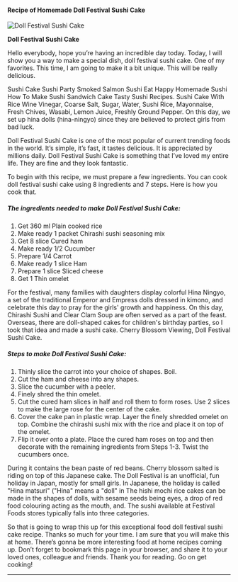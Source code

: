             

#### Recipe of Homemade Doll Festival Sushi Cake

![Doll Festival Sushi Cake](https://img-global.cpcdn.com/recipes/5889976475582464/751x532cq70/doll-festival-sushi-cake-recipe-main-photo.jpg)

**Doll Festival Sushi Cake**

Hello everybody, hope you’re having an incredible day today. Today, I will show you a way to make a special dish, doll festival sushi cake. One of my favorites. This time, I am going to make it a bit unique. This will be really delicious.

Sushi Cake Sushi Party Smoked Salmon Sushi Eat Happy Homemade Sushi How To Make Sushi Sandwich Cake Tasty Sushi Recipes. Sushi Cake With Rice Wine Vinegar, Coarse Salt, Sugar, Water, Sushi Rice, Mayonnaise, Fresh Chives, Wasabi, Lemon Juice, Freshly Ground Pepper. On this day, we set up hina dolls (hina-ningyo) since they are believed to protect girls from bad luck.

Doll Festival Sushi Cake is one of the most popular of current trending foods in the world. It’s simple, it’s fast, it tastes delicious. It is appreciated by millions daily. Doll Festival Sushi Cake is something that I’ve loved my entire life. They are fine and they look fantastic.

To begin with this recipe, we must prepare a few ingredients. You can cook doll festival sushi cake using 8 ingredients and 7 steps. Here is how you cook that.

##### The ingredients needed to make Doll Festival Sushi Cake:

1.  Get 360 ml Plain cooked rice
2.  Make ready 1 packet Chirashi sushi seasoning mix
3.  Get 8 slice Cured ham
4.  Make ready 1/2 Cucumber
5.  Prepare 1/4 Carrot
6.  Make ready 1 slice Ham
7.  Prepare 1 slice Sliced cheese
8.  Get 1 Thin omelet

For the festival, many families with daughters display colorful Hina Ningyo, a set of the traditional Emperor and Empress dolls dressed in kimono, and celebrate this day to pray for the girls' growth and happiness. On this day, Chirashi Sushi and Clear Clam Soup are often served as a part of the feast. Overseas, there are doll-shaped cakes for children's birthday parties, so I took that idea and made a sushi cake. Cherry Blossom Viewing, Doll Festival Sushi Cake.

##### Steps to make Doll Festival Sushi Cake:

1.  Thinly slice the carrot into your choice of shapes. Boil.
2.  Cut the ham and cheese into any shapes.
3.  Slice the cucumber with a peeler.
4.  Finely shred the thin omelet.
5.  Cut the cured ham slices in half and roll them to form roses. Use 2 slices to make the large rose for the center of the cake.
6.  Cover the cake pan in plastic wrap. Layer the finely shredded omelet on top. Combine the chirashi sushi mix with the rice and place it on top of the omelet.
7.  Flip it over onto a plate. Place the cured ham roses on top and then decorate with the remaining ingredients from Steps 1-3. Twist the cucumbers once.

During it contains the bean paste of red beans. Cherry blossom salted is riding on top of this Japanese cake. The Doll Festival is an unofficial, fun holiday in Japan, mostly for small girls. In Japanese, the holiday is called "Hina matsuri" ("Hina" means a "doll" in The hishi mochi rice cakes can be made in the shapes of dolls, with sesame seeds being eyes, a drop of red food colouring acting as the mouth, and. The sushi available at Festival Foods stores typically falls into three categories.

So that is going to wrap this up for this exceptional food doll festival sushi cake recipe. Thanks so much for your time. I am sure that you will make this at home. There’s gonna be more interesting food at home recipes coming up. Don’t forget to bookmark this page in your browser, and share it to your loved ones, colleague and friends. Thank you for reading. Go on get cooking!

* * *